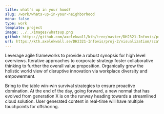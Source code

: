 ```yaml
---
title: what's up in your hood?
slug: /work/whats-up-in-your-neighborhood
menu: false
type: work
template: project
image: ../../images/whatsup.png
github: https://github.com/axelekwall/kth/tree/master/DH2321-Infovis/proj-2
url: https://kth.axelekwall.se/DH2321-Infovis/proj-2/visualization/scatter
---
```

Leverage agile frameworks to provide a robust synopsis for high level overviews. Iterative approaches to corporate strategy foster collaborative thinking to further the overall value proposition. Organically grow the holistic world view of disruptive innovation via workplace diversity and empowerment.

Bring to the table win-win survival strategies to ensure proactive domination. At the end of the day, going forward, a new normal that has evolved from generation X is on the runway heading towards a streamlined cloud solution. User generated content in real-time will have multiple touchpoints for offshoring.